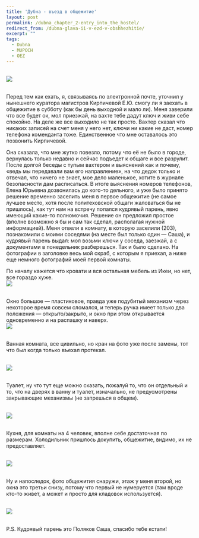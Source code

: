 ```yaml
---
title: 'Дубна - въезд в общежитие'
layout: post
permalink: /dubna_chapter_2-entry_into_the_hostel/
redirect_from: /dubna-glava-ii-v-ezd-v-obshhezhitie/
excerpt: ""
tags:
  - Dubna
  - MUPOCH
  - OEZ
---
```

<br>
<img src="https://farm6.staticflickr.com/5768/21663268561_f80cb3613a_o.jpg">
<br>
<br>

Перед тем как ехать, я, связываясь по электронной почте, уточнил у нынешнего куратора магистров Кирпичевой Е.Ю. смогу ли я заехать в общежитие в субботу (как бы день выходной и мало ли). Меня заверили что все будет ок, мол приезжай, на вахте тебе дадут ключ и живи себе спокойно. На деле же все выходило не так просто. Вахтер сказал что никаких записей на счет меня у него нет, ключи ни какие не даст, номер телефона коменданта тоже. Единственное что мне оставалось это позвонить Кирпичевой.

Она сказала, что мне жутко повезло, потому что её не было в городе, вернулась только недавно и сейчас подъедет к общаге и все разрулит. После долгой беседы с тупым вахтером и выяснений как и почему, &#171;ведь мы передавали вам его направление&#187;, на что дедок только и отвечал, что ничего не знает, мое дело маленькое, хотите в журнале безопасности дам расписаться. В итоге выяснения номеров телефонов, Елена Юрьевна дозвонилась до кого-то дельного, и уже было принято решение временно заселить меня в первое общежитие (не самое лучшее место, хотя после политеховской общаги жаловаться бы не пришлось), как тут нам на встречу попался кудрявый парень, явно имеющий какие-то полномочия. Решение он предложил простое (вполне возможно я бы и сам так сделал, располагая нужной информацией). Меня отвели в комнату, в которую заселили (203), познакомили с моими соседями (на месте был только один &#8212; Саша), и кудрявый парень выдал: мол возьми ключи у соседа, заезжай, а с документами в понедельник разберешься. Так и было сделано. На фотографии в заголовке весь мой скраб, с которым я приехал, а ниже еще немного фотографий моей первой комнаты.

По началу кажется что кровати и вся остальная мебель из Икеи, но нет, все гораздо хуже.
<br>
<img src="https://farm1.staticflickr.com/741/21654109135_cf97d51525_o.jpg">
<br>
<br>

Окно большое &#8212; пластиковое, правда уже подубитый механизм через некоторое время совсем сломался, и теперь ручка имеет только два положения &#8212; открыто/закрыто, и окно при этом открывается одновременно и на распашку и наверх.
<br>
<img src="https://farm6.staticflickr.com/5727/21663258431_fe008cc327_o.jpg">
<br>
<br>

Ванная комната, все цивильно, но кран на фото уже после замены, тот что был когда только въехал протекал.

<br>
<img src="https://farm1.staticflickr.com/714/21642743612_64d647530a_o.jpg">
<br>
<br>

Туалет, ну что тут еще можно сказать, пожалуй то, что он отдельный и то, что на дверях в ванну и туалет, изначально, не предусмотрены закрывающие механизмы (не запрешься в общем).

<br>
<img src="https://farm1.staticflickr.com/764/21467283979_983fbc44df_o.jpg">
<br>
<br>

Кухня, для комнаты на 4 человек, вполне себе достаточная по размерам. Холодильник пришлось докупить, общежитие, видимо, их не предоставляет.

<br>
<img src="https://farm6.staticflickr.com/5659/21628045336_4aefc0c910_o.jpg">
<br>
<br>

Ну и напоследок, фото общежития снаружи, этаж у меня второй, но окна это третьи снизу, потому что первый не нумеруется (там вроде кто-то живет, а может и просто для кладовок используется).

<br>
<img src="https://farm1.staticflickr.com/663/21466295878_473558470b_o.jpg">
<br>
<br>

P.S. Кудрявый парень это Поляков Саша, спасибо тебе кстати!
